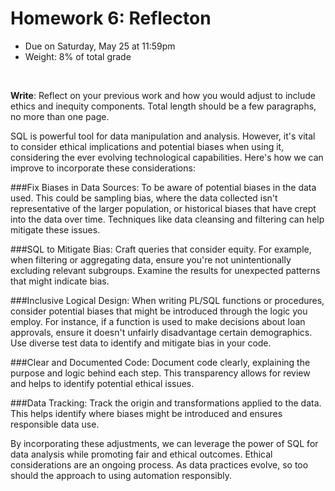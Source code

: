 # Homework 6: Reflecton

- Due on Saturday, May 25 at 11:59pm
- Weight: 8% of total grade

<br>

**Write**: Reflect on your previous work and how you would adjust to include ethics and inequity components. Total length should be a few paragraphs, no more than one page.

SQL is powerful tool for data manipulation and analysis. However, it's vital to consider ethical implications and potential biases when using it, considering the ever evolving technological capabilities. Here's how we can improve to incorporate these considerations:

###Fix Biases in Data Sources:
To be aware of potential biases in the data used. This could be sampling bias, where the data collected isn't representative of the larger population, or historical biases that have crept into the data over time. Techniques like data cleansing and filtering can help mitigate these issues.
    
###SQL to Mitigate Bias:
Craft queries that consider equity. For example, when filtering or aggregating data, ensure you're not unintentionally excluding relevant subgroups. Examine the results for unexpected patterns that might indicate bias.

###Inclusive Logical Design:
When writing PL/SQL functions or procedures, consider potential biases that might be introduced through the logic you employ. For instance, if a function is used to make decisions about loan approvals, ensure it doesn't unfairly disadvantage certain demographics. Use diverse test data to identify and mitigate bias in your code.

###Clear and Documented Code:
Document code clearly, explaining the purpose and logic behind each step. This transparency allows for review and helps to identify potential ethical issues.

###Data Tracking:
Track the origin and transformations applied to the data. This helps identify where biases might be introduced and ensures responsible data use.

By incorporating these adjustments, we can leverage the power of SQL for data analysis while promoting fair and ethical outcomes. Ethical considerations are an ongoing process. As data practices evolve, so too should the approach to using automation responsibly.
